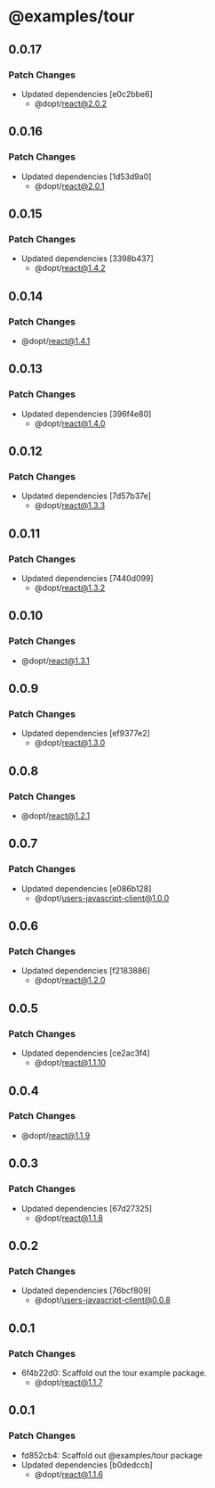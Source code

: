 # @examples/tour

## 0.0.17

### Patch Changes

- Updated dependencies [e0c2bbe6]
  - @dopt/react@2.0.2

## 0.0.16

### Patch Changes

- Updated dependencies [1d53d9a0]
  - @dopt/react@2.0.1

## 0.0.15

### Patch Changes

- Updated dependencies [3398b437]
  - @dopt/react@1.4.2

## 0.0.14

### Patch Changes

- @dopt/react@1.4.1

## 0.0.13

### Patch Changes

- Updated dependencies [396f4e80]
  - @dopt/react@1.4.0

## 0.0.12

### Patch Changes

- Updated dependencies [7d57b37e]
  - @dopt/react@1.3.3

## 0.0.11

### Patch Changes

- Updated dependencies [7440d099]
  - @dopt/react@1.3.2

## 0.0.10

### Patch Changes

- @dopt/react@1.3.1

## 0.0.9

### Patch Changes

- Updated dependencies [ef9377e2]
  - @dopt/react@1.3.0

## 0.0.8

### Patch Changes

- @dopt/react@1.2.1

## 0.0.7

### Patch Changes

- Updated dependencies [e086b128]
  - @dopt/users-javascript-client@1.0.0

## 0.0.6

### Patch Changes

- Updated dependencies [f2183886]
  - @dopt/react@1.2.0

## 0.0.5

### Patch Changes

- Updated dependencies [ce2ac3f4]
  - @dopt/react@1.1.10

## 0.0.4

### Patch Changes

- @dopt/react@1.1.9

## 0.0.3

### Patch Changes

- Updated dependencies [67d27325]
  - @dopt/react@1.1.8

## 0.0.2

### Patch Changes

- Updated dependencies [76bcf809]
  - @dopt/users-javascript-client@0.0.8

## 0.0.1

### Patch Changes

- 6f4b22d0: Scaffold out the tour example package.
  - @dopt/react@1.1.7

## 0.0.1

### Patch Changes

- fd852cb4: Scaffold out @examples/tour package
- Updated dependencies [b0dedccb]
  - @dopt/react@1.1.6
